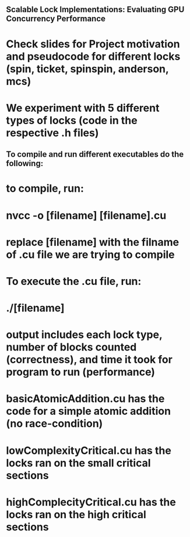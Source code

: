 ## Scalable Lock Implementations: Evaluating GPU Concurrency Performance

# Check slides for Project motivation and pseudocode for different locks (spin, ticket, spinspin, anderson, mcs)
# We experiment with 5 different types of locks (code in the respective .h files)

## To compile and run different executables do the following:
# to compile, run:
# nvcc -o [filename] [filename].cu 
# replace [filename] with the filname of .cu file we are trying to compile

# To execute the .cu file, run:
# ./[filename]
# output includes each lock type, number of blocks counted (correctness), and time it took for program to run (performance)

# basicAtomicAddition.cu has the code for a simple atomic addition (no race-condition)
# lowComplexityCritical.cu has the locks ran on the small critical sections
# highComplecityCritical.cu has the locks ran on the high critical sections
